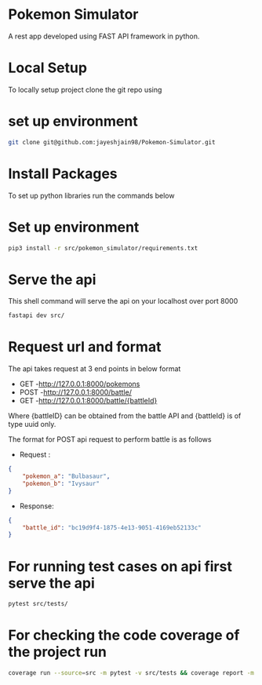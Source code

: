 # Pokemon Simulator
A rest app developed using FAST API framework in python.

# Local Setup
To locally setup project clone the git repo using
# set up environment
```bash
git clone git@github.com:jayeshjain98/Pokemon-Simulator.git
```

# Install Packages
To set up python libraries run the commands below

# Set up environment
```bash
pip3 install -r src/pokemon_simulator/requirements.txt
```

# Serve the api
This shell command will serve the api on your localhost over port 8000
```bash
fastapi dev src/
```
# Request url and format
The api takes request at 3 end points in below format
* GET -http://127.0.0.1:8000/pokemons
* POST -http://127.0.0.1:8000/battle/
* GET -http://127.0.0.1:8000/battle/{battleId}

Where {battleID} can be obtained from the battle API
and {battleId} is of type uuid only.

The format for POST api request to perform battle is as follows
* Request :
```json
{
    "pokemon_a": "Bulbasaur",
    "pokemon_b": "Ivysaur"
}
```
* Response:
```json
{
    "battle_id": "bc19d9f4-1875-4e13-9051-4169eb52133c"
}
```

# For running test cases on api first serve the api 
```bash
pytest src/tests/
```
# For checking the code coverage of the project run
```bash
coverage run --source=src -m pytest -v src/tests && coverage report -m
```
